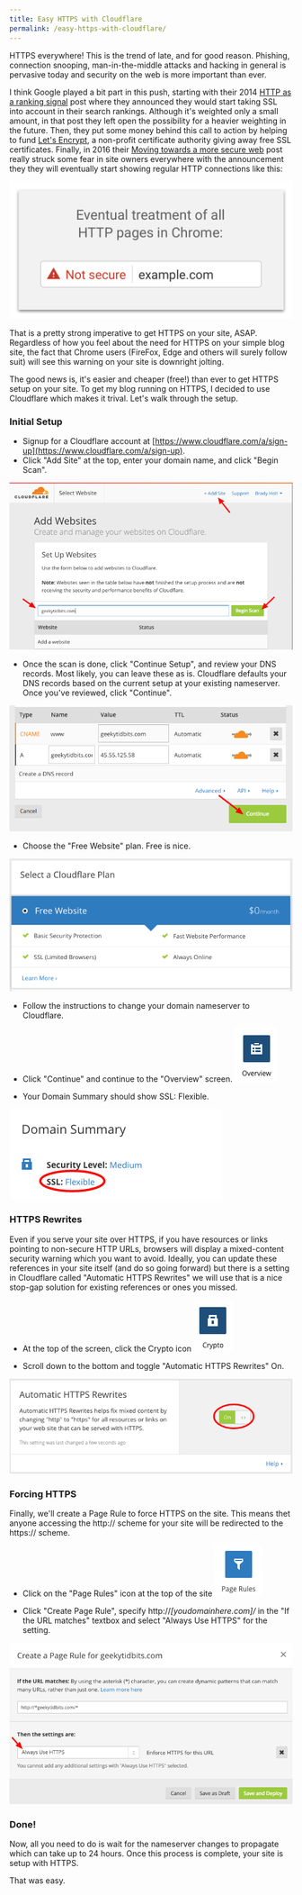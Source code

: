 ```yaml
---
title: Easy HTTPS with Cloudflare
permalink: /easy-https-with-cloudflare/
---
```


HTTPS everywhere!  This is the trend of late, and for good reason.  Phishing, connection snooping, man-in-the-middle attacks and hacking in general is pervasive today and security on the web is more important than ever.

I think Google played a bit part in this push, starting with their 2014 [HTTP as a ranking signal](https://webmasters.googleblog.com/2014/08/https-as-ranking-signal.html) post where they announced they would start taking SSL into account in their search rankings.  Although it's weighted only a small amount, in that post they left open the possibility for a heavier weighting in the future.  Then, they put some money behind this call to action by helping to fund [Let's Encrypt](https://letsencrypt.org/), a non-profit certificate authority giving away free SSL certificates.  Finally, in 2016 their [Moving towards a more secure web](https://security.googleblog.com/2016/09/moving-towards-more-secure-web.html) post really struck some fear in site owners everywhere with the announcement they they will eventually start showing regular HTTP connections like this:

![Chrome Not Secure Warning](chrome-not-secure.png)

That is a pretty strong imperative to get HTTPS on your site, ASAP.  Regardless of how you feel about the need for HTTPS on your simple blog site, the fact that Chrome users (FireFox, Edge and others will surely follow suit) will see this warning on your site is downright jolting.

The good news is, it's easier and cheaper (free!) than ever to get HTTPS setup on your site.  To get my blog running on HTTPS, I decided to use Cloudflare which makes it trival.  Let's walk through the setup.

### Initial Setup

* Signup for a Cloudflare account at [https://www.cloudflare.com/a/sign-up](https://www.cloudflare.com/a/sign-up).
*  Click "Add Site" at the top, enter your domain name, and click "Begin Scan".

![Cloudflare Add Site](cloudflare-step-1.png)

*   Once the scan is done, click "Continue Setup", and review your DNS records.  Most likely, you can leave these as is.  Cloudflare defaults your DNS records based on the current setup at your existing nameserver.  Once you've reviewed, click "Continue".

![Cloudflare DNS Records](cloudflare-step-2.png)

*  Choose the "Free Website" plan.  Free is nice.

![Cloudflare Free Plan](cloudflare-step-3.png)

*  Follow the instructions to change your domain nameserver to Cloudflare.

*  Click "Continue" and continue to the "Overview" screen. ![Cloudflare Automatic HTTPS Rewrites](cloudflare-overview.png)

* Your Domain Summary should show SSL: Flexible.

![Cloudflare SSL Setting](cloudflare-step-4.png)

### HTTPS Rewrites

Even if you serve your site over HTTPS, if you have resources or links pointing to non-secure HTTP URLs, browsers will display a mixed-content security warning which you want to avoid.  Ideally, you can update these references in your site itself (and do so going forward) but there is a setting in Cloudflare called "Automatic HTTPS Rewrites" we will use that is a nice stop-gap solution for existing references or ones you missed.

*  At the top of the screen, click the Crypto icon ![Cloudflare Crypto](cloudflare-crypto.png)

* Scroll down to the bottom and toggle "Automatic HTTPS Rewrites" On.

![Cloudflare Automatic HTTPS Rewrites](cloudflare-step-5.png)

### Forcing HTTPS

Finally, we'll create a Page Rule to force HTTPS on the site.  This means thet anyone accessing the http:// scheme for your site will be redirected to the https:// scheme.

* Click on the "Page Rules" icon at the top of the site ![Cloudflare Page Rules](cloudflare-page-rules.png)

*  Click "Create Page Rule", specify http://*[youdomainhere.com]/* in the "If the URL matches" textbox and select "Always Use HTTPS" for the setting.

![Cloudflare Force HTTPS](cloudflare-step-6.png)

### Done!

Now, all you need to do is wait for the nameserver changes to propagate which can take up to 24 hours.  Once this process is complete, your site is setup with HTTPS.

That was easy.
